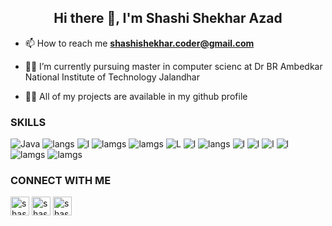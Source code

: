 <h2 align="center">Hi there 👋, I'm Shashi Shekhar Azad </h2>

- 📫 How to reach me **shashishekhar.coder@gmail.com**

- 🔭🌱 I’m currently pursuing master in computer scienc at Dr BR Ambedkar National Institute of Technology Jalandhar

- 👨‍💻 All of my projects are available in my github profile
 
### SKILLS 
![Java](https://img.shields.io/badge/java-23ED8B00.svg?style=for-the-badge&logo=jdk&logoColor=white)
![langs](https://img.shields.io/badge/Python-FFD43B?style=for-the-badge&logo=python&logoColor=darkgreen)
![l](https://img.shields.io/badge/Django-092E20?style=for-the-badge&logo=django&logoColor=green)
![lamgs](https://img.shields.io/badge/JavaScript-F7DF1E?style=for-the-badge&logo=javascript&logoColor=black)
![lamgs](https://img.shields.io/badge/Golang-00ADD8?style=for-the-badge&logo=go&logoColor=black)
![L](https://img.shields.io/badge/Node.js-43853D?style=for-the-badge&logo=node-dot-js&logoColor=white)
![l](https://img.shields.io/badge/HTML5-E34F26?style=for-the-badge&logo=html5&logoColor=white) 
![langs](https://img.shields.io/badge/CSS3-1572B6?style=for-the-badge&logo=css3&logoColor=white)
![l](https://img.shields.io/badge/C++-00599C.svg?&style=for-the-badge&logo=cplusplus&logoColor=white)
![l](https://img.shields.io/badge/NextJs-000000?style=for-the-badge&logo=next.js&logoColor=61DAFB)
![l](https://img.shields.io/badge/Vue-4FC08D?style=for-the-badge&logo=vue.js&logoColor=white)
![l](https://img.shields.io/badge/firebase-ffca28?style=for-the-badge&logo=firebase&logoColor=black)
![lamgs](https://img.shields.io/badge/Postgresql-4169E1?style=for-the-badge&logo=postgresql&logoColor=black)
![lamgs](https://img.shields.io/badge/linux-FCC624?style=for-the-badge&logo=linux&logoColor=black)


### CONNECT WITH ME
<p align="left">
<a href="https://linkedin.com/in/shashishekharazad" target="blank"><img align="center" src="https://img.icons8.com/fluent/48/000000/linkedin.png" alt=shashishekharazad"  width="30" /></a>
<a href="https://twitter.com/shashi_s_a" target="blank"><img align="center" src="https://img.icons8.com/fluent/50/000000/twitter.png" alt="shashi_s_a" width="30" width="30" /></a>
<a href="https://instagram.com/shashii_s_a" target="blank"><img align="center" src="https://img.icons8.com/fluent/48/000000/instagram-new.png" alt="shashii_s_a" width="30" /></a>
</p>
